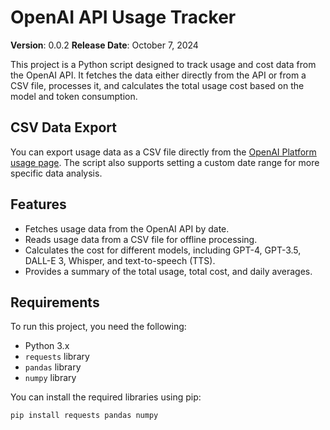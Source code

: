 # OpenAI API Usage Tracker

**Version**: 0.0.2 
**Release Date**: October 7, 2024

This project is a Python script designed to track usage and cost data from the OpenAI API. It fetches the data either directly from the API or from a CSV file, processes it, and calculates the total usage cost based on the model and token consumption.

## CSV Data Export

You can export usage data as a CSV file directly from the [OpenAI Platform usage page](https://platform.openai.com/usage). The script also supports setting a custom date range for more specific data analysis.

## Features
- Fetches usage data from the OpenAI API by date.
- Reads usage data from a CSV file for offline processing.
- Calculates the cost for different models, including GPT-4, GPT-3.5, DALL-E 3, Whisper, and text-to-speech (TTS).
- Provides a summary of the total usage, total cost, and daily averages.

## Requirements
To run this project, you need the following:

- Python 3.x
- `requests` library
- `pandas` library
- `numpy` library

You can install the required libraries using pip:

```bash
pip install requests pandas numpy
